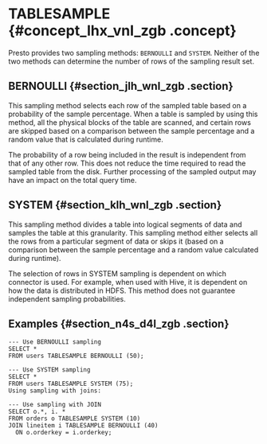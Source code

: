 # TABLESAMPLE {#concept_lhx_vnl_zgb .concept}

Presto provides two sampling methods: `BERNOULLI` and `SYSTEM`. Neither of the two methods can determine the number of rows of the sampling result set.

## BERNOULLI {#section_jlh_wnl_zgb .section}

This sampling method selects each row of the sampled table based on a probability of the sample percentage. When a table is sampled by using this method, all the physical blocks of the table are scanned, and certain rows are skipped based on a comparison between the sample percentage and a random value that is calculated during runtime.

The probability of a row being included in the result is independent from that of any other row. This does not reduce the time required to read the sampled table from the disk. Further processing of the sampled output may have an impact on the total query time.

## SYSTEM {#section_klh_wnl_zgb .section}

This sampling method divides a table into logical segments of data and samples the table at this granularity. This sampling method either selects all the rows from a particular segment of data or skips it \(based on a comparison between the sample percentage and a random value calculated during runtime\).

The selection of rows in SYSTEM sampling is dependent on which connector is used. For example, when used with Hive, it is dependent on how the data is distributed in HDFS. This method does not guarantee independent sampling probabilities.

## Examples {#section_n4s_d4l_zgb .section}

```
--- Use BERNOULLI sampling
SELECT *
FROM users TABLESAMPLE BERNOULLI (50);

--- Use SYSTEM sampling
SELECT *
FROM users TABLESAMPLE SYSTEM (75);
Using sampling with joins:

--- Use sampling with JOIN
SELECT o.*, i. *
FROM orders o TABLESAMPLE SYSTEM (10)
JOIN lineitem i TABLESAMPLE BERNOULLI (40)
  ON o.orderkey = i.orderkey;
```

